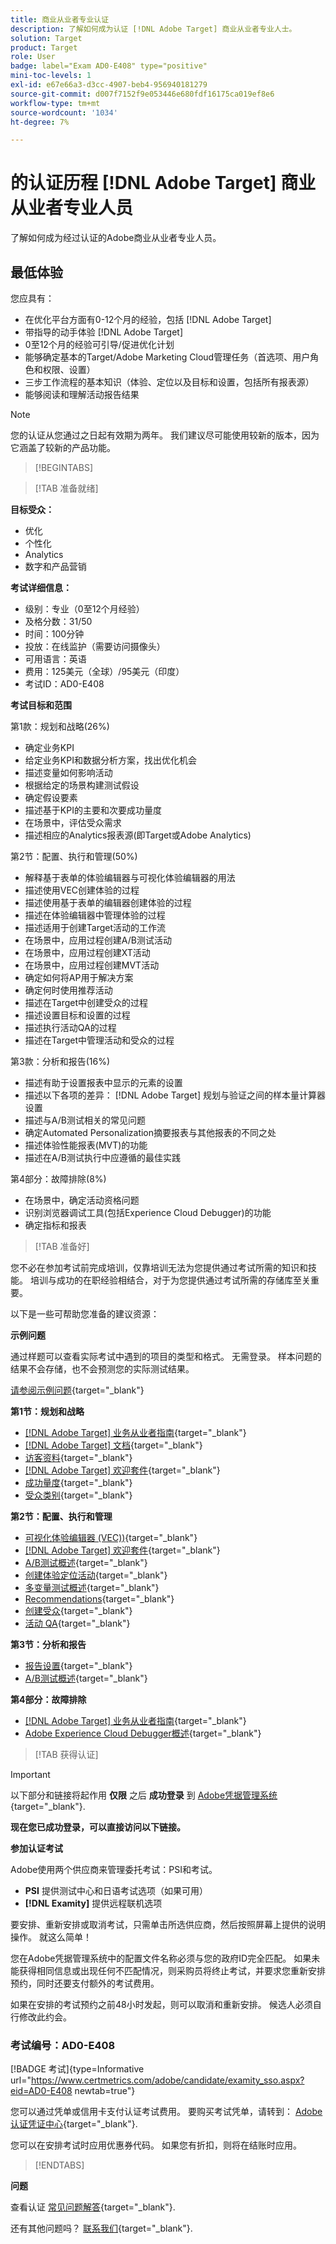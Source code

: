 ```yaml
---
title: 商业从业者专业认证
description: 了解如何成为认证 [!DNL Adobe Target] 商业从业者专业人士。
solution: Target
product: Target
role: User
badge: label="Exam AD0-E408" type="positive"
mini-toc-levels: 1
exl-id: e67e66a3-d3cc-4907-beb4-956940181279
source-git-commit: d007f7152f9e053446e680fdf16175ca019ef8e6
workflow-type: tm+mt
source-wordcount: '1034'
ht-degree: 7%

---
```


# 的认证历程 [!DNL Adobe Target] 商业从业者专业人员

了解如何成为经过认证的Adobe商业从业者专业人员。

## 最低体验

您应具有：

* 在优化平台方面有0-12个月的经验，包括 [!DNL Adobe Target]
* 带指导的动手体验 [!DNL Adobe Target]
* 0至12个月的经验可引导/促进优化计划
* 能够确定基本的Target/Adobe Marketing Cloud管理任务（首选项、用户角色和权限、设置）
* 三步工作流程的基本知识（体验、定位以及目标和设置，包括所有报表源）
* 能够阅读和理解活动报告结果

>[!NOTE]
>
>您的认证从您通过之日起有效期为两年。 我们建议尽可能使用较新的版本，因为它涵盖了较新的产品功能。

>[!BEGINTABS]

>[!TAB 准备就绪]

**目标受众：**

* 优化
* 个性化
* Analytics
* 数字和产品营销

**考试详细信息：**

* 级别：专业（0至12个月经验）
* 及格分数：31/50
* 时间：100分钟
* 投放：在线监护（需要访问摄像头）
* 可用语言：英语
* 费用：125美元（全球）/95美元（印度）
* 考试ID：AD0-E408

**考试目标和范围**

第1款：规划和战略(26%)

* 确定业务KPI
* 给定业务KPI和数据分析方案，找出优化机会
* 描述变量如何影响活动
* 根据给定的场景构建测试假设
* 确定假设要素
* 描述基于KPI的主要和次要成功量度
* 在场景中，评估受众需求
* 描述相应的Analytics报表源(即Target或Adobe Analytics)

第2节：配置、执行和管理(50%)

* 解释基于表单的体验编辑器与可视化体验编辑器的用法
* 描述使用VEC创建体验的过程
* 描述使用基于表单的编辑器创建体验的过程
* 描述在体验编辑器中管理体验的过程
* 描述适用于创建Target活动的工作流
* 在场景中，应用过程创建A/B测试活动
* 在场景中，应用过程创建XT活动
* 在场景中，应用过程创建MVT活动
* 确定如何将AP用于解决方案
* 确定何时使用推荐活动
* 描述在Target中创建受众的过程
* 描述设置目标和设置的过程
* 描述执行活动QA的过程
* 描述在Target中管理活动和受众的过程

第3款：分析和报告(16%)

* 描述有助于设置报表中显示的元素的设置
* 描述以下各项的差异： [!DNL Adobe Target] 规划与验证之间的样本量计算器设置
* 描述与A/B测试相关的常见问题
* 确定Automated Personalization摘要报表与其他报表的不同之处
* 描述体验性能报表(MVT)的功能
* 描述在A/B测试执行中应遵循的最佳实践

第4部分：故障排除(8%)

* 在场景中，确定活动资格问题
* 识别浏览器调试工具(包括Experience Cloud Debugger)的功能
* 确定指标和报表

>[!TAB 准备好]

您不必在参加考试前完成培训，仅靠培训无法为您提供通过考试所需的知识和技能。 培训与成功的在职经验相结合，对于为您提供通过考试所需的存储库至关重要。

以下是一些可帮助您准备的建议资源：

**示例问题**

通过样题可以查看实际考试中遇到的项目的类型和格式。 无需登录。 样本问题的结果不会存储，也不会预测您的实际测试结果。

[请参阅示例问题](https://scorpion.caveon.com/launchpad/ad0-e408-adobe-target-business-practitioner-professional-copy-5axknr){target="_blank"}

**第1节：规划和战略**

* [[!DNL Adobe Target] 业务从业者指南](https://experienceleague.adobe.com/docs/target/using/target-home.html?lang=en){target="_blank"}
* [[!DNL Adobe Target] 文档](https://experienceleague.adobe.com/docs/target.html?lang=en){target="_blank"}
* [访客资料](https://experienceleague.adobe.com/docs/target/using/audiences/visitor-profiles/visitor-profile.html?lang=zh-Hans){target="_blank"}
* [[!DNL Adobe Target] 欢迎套件](https://experienceleague.adobe.com/docs/target/using/introduction/welcome/target-welcome-kit.html?lang=en){target="_blank"}
* [成功量度](https://experienceleague.adobe.com/docs/target/using/activities/success-metrics/success-metrics.html?lang=en){target="_blank"}
* [受众类别](https://experienceleague.adobe.com/docs/target/using/audiences/create-audiences/categories-audiences/target-rules.html?lang=en){target="_blank"}

**第2节：配置、执行和管理**

* [可视化体验编辑器 (VEC))](https://experienceleague.adobe.com/docs/target/using/experiences/vec/visual-experience-composer.html?lang=en){target="_blank"}
* [[!DNL Adobe Target] 欢迎套件](https://experienceleague.adobe.com/docs/target/using/introduction/welcome/target-welcome-kit.html?lang=en){target="_blank"}
* [A/B测试概述](https://experienceleague.adobe.com/docs/target/using/activities/abtest/test-ab.html?lang=en){target="_blank"}
* [创建体验定位活动](https://experienceleague.adobe.com/docs/target/using/activities/experience-targeting/create-targeting/xt-create.html?lang=en){target="_blank"}
* [多变量测试概述](https://experienceleague.adobe.com/docs/target/using/activities/multivariate-test/multivariate-testing.html?lang=en){target="_blank"}
* [Recommendations](https://experienceleague.adobe.com/docs/target/using/recommendations/recommendations.html?lang=en){target="_blank"}
* [创建受众](https://experienceleague.adobe.com/docs/target/using/audiences/create-audiences/audiences.html?lang=zh-Hans){target="_blank"}
* [活动 QA](https://experienceleague.adobe.com/docs/target/using/activities/activity-qa/activity-qa.html?lang=en){target="_blank"}

**第3节：分析和报告**

* [报告设置](https://experienceleague.adobe.com/docs/target/using/reports/settings/report-settings.html?lang=en){target="_blank"}
* [A/B测试概述](https://experienceleague.adobe.com/docs/target/using/activities/abtest/test-ab.html?lang=en){target="_blank"}

**第4部分：故障排除**

* [[!DNL Adobe Target] 业务从业者指南](https://experienceleague.adobe.com/docs/target/using/target-home.html?lang=en){target="_blank"}
* [Adobe Experience Cloud Debugger概述](https://experienceleague.adobe.com/docs/debugger/using/experience-cloud-debugger.html?lang=en){target="_blank"}

>[!TAB 获得认证]

>[!IMPORTANT]
>
>以下部分和链接将起作用 **仅限**  之后 **成功登录** 到 [Adobe凭据管理系统](http://www.certmetrics.com/adobe){target="_blank"}.

**现在您已成功登录，可以直接访问以下链接。**

**参加认证考试**

Adobe使用两个供应商来管理委托考试：PSI和考试。

* **PSI** 提供测试中心和日语考试选项（如果可用）
* **[!DNL Examity]** 提供远程联机选项

要安排、重新安排或取消考试，只需单击所选供应商，然后按照屏幕上提供的说明操作。 就这么简单！

您在Adobe凭据管理系统中的配置文件名称必须与您的政府ID完全匹配。 如果未能获得相同信息或出现任何不匹配情况，则采购员将终止考试，并要求您重新安排预约，同时还要支付额外的考试费用。

如果在安排的考试预约之前48小时发起，则可以取消和重新安排。 候选人必须自行修改此约会。

### 考试编号：AD0-E408

[!BADGE 考试]{type=Informative url="https://www.certmetrics.com/adobe/candidate/examity_sso.aspx?eid=AD0-E408 newtab=true"}

您可以通过凭单或信用卡支付认证考试费用。 要购买考试凭单，请转到： [Adobe认证凭证中心](https://market.xvoucher.com/adobe/global){target="_blank"}.

您可以在安排考试时应用优惠券代码。 如果您有折扣，则将在结账时应用。

>[!ENDTABS]

**问题**

查看认证 [常见问题解答](https://experienceleague.adobe.com/docs/certification/certification/faq.html?lang=en){target="_blank"}.

还有其他问题吗？ [联系我们](mailto:certif@adobe.com){target="_blank"}.
